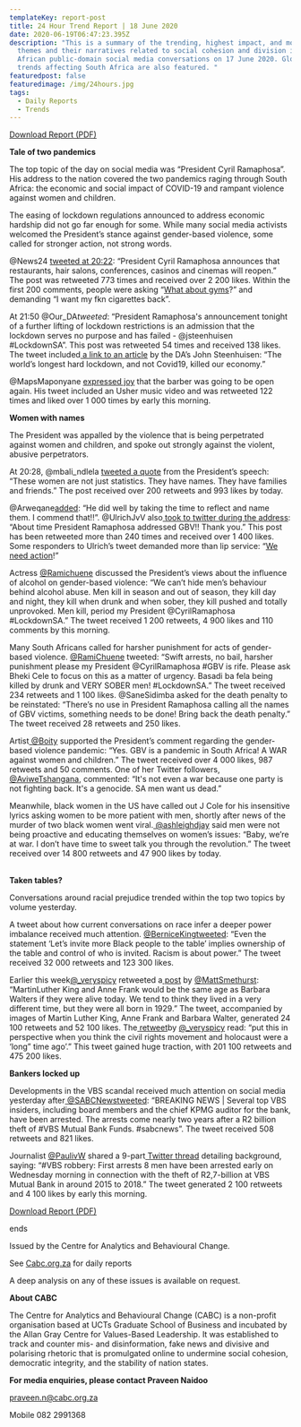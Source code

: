 ```yaml
---
templateKey: report-post
title: 24 Hour Trend Report | 18 June 2020
date: 2020-06-19T06:47:23.395Z
description: "This is a summary of the trending, highest impact, and most active
  themes and their narratives related to social cohesion and division in South
  African public-domain social media conversations on 17 June 2020. Global
  trends affecting South Africa are also featured. "
featuredpost: false
featuredimage: /img/24hours.jpg
tags:
  - Daily Reports
  - Trends
---
```

<a href="https://drive.google.com/u/0/uc?id=16Fbht3rhISQx1CAFFHHziPYvSaBrSFve&export=download" target="_blank">Download Report (PDF)</a>

**Tale of two pandemics**

The top topic of the day on social media was “President Cyril Ramaphosa”. His address to the nation covered the two pandemics raging through South Africa: the economic and social impact of COVID-19 and rampant violence against women and children.

The easing of lockdown regulations announced to address economic hardship did not go far enough for some. While many social media activists welcomed the President’s stance against gender-based violence, some called for stronger action, not strong words.

@News24 [tweeted at 20:22](https://twitter.com/News24/status/1273320036623699971): “President Cyril Ramaphosa announces that restaurants, hair salons, conferences, casinos and cinemas will reopen.” The post was retweeted 773 times and received over 2 200 likes. Within the first 200 comments, people were asking “[What about gyms](https://twitter.com/Tzzy_Teb/status/1273324831048638464)?” and demanding “I want my fkn cigarettes back”. 

At 21:50 @Our_DA*tweeted*: “President Ramaphosa's announcement tonight of a further lifting of lockdown restrictions is an admission that the lockdown serves no purpose and has failed - @jsteenhuisen #LockdownSA”. This post was retweeted 54 times and received 138 likes. The tweet included[ a link to an article](https://www.da.org.za/2020/06/the-worlds-longest-hard-lockdown-and-not-covid19-killed-our-economy) by the DA’s John Steenhuisen: “The world’s longest hard lockdown, and not Covid19, killed our economy.”

@MapsMaponyane [expressed joy](https://twitter.com/MapsMaponyane/status/1273320967046119426) that the barber was going to be open again. His tweet included an Usher music video and was retweeted 122 times and liked over 1 000 times by early this morning.

**Women with names**

The President was appalled by the violence that is being perpetrated against women and children, and spoke out strongly against the violent, abusive perpetrators.

At 20:28, @mbali_ndlela [tweeted a quote](https://twitter.com/mbali_ndlela/status/1273321570086326273) from the President’s speech: “These women are not just statistics. They have names. They have families and friends.” The post received over 200 retweets and 993 likes by today.

@Arweqane[added](https://twitter.com/arweqane/status/1273346617454845953): “He did well by taking the time to reflect and name them. I commend that!!”. @UlrichJvV also[ took to twitter during the address](https://twitter.com/UlrichJvV/status/1273321336077791234): “About time President Ramaphosa addressed GBV!! Thank you.” This post has been retweeted more than 240 times and received over 1 400 likes. Some responders to Ulrich’s tweet demanded more than lip service: “[We need action](https://twitter.com/SugaDuc/status/1273321587324997632)!”

Actress [@Ramichuene](https://twitter.com/ramichuene/status/1273323914257719297) discussed the President’s views about the influence of alcohol on gender-based violence: “We can’t hide men’s behaviour behind alcohol abuse. Men kill in season and out of season, they kill day and night, they kill when drunk and when sober, they kill pushed and totally unprovoked. Men kill, period my President @CyrilRamaphosa #LockdownSA.” The tweet received 1 200 retweets, 4 900 likes and 110 comments by this morning.

Many South Africans called for harsher punishment for acts of gender-based violence. [@RamiChuene](https://twitter.com/ramichuene/status/1273322848040431616) tweeted: “Swift arrests, no bail, harsher punishment please my President @CyrilRamaphosa #GBV is rife. Please ask Bheki Cele to focus on this as a matter of urgency. Basadi ba fela being killed by drunk and VERY SOBER men! #LockdownSA.” The tweet received 234 retweets and 1 100 likes. @SaneSidimba asked for the death penalty to be reinstated: “There’s no use in President Ramaphosa calling all the names of GBV victims, something needs to be done! Bring back the death penalty.” The tweet received 28 retweets and 250 likes.

Artist[ @Boity](https://twitter.com/Boity/status/1273320712942600192) supported the President’s comment regarding the gender-based violence pandemic: “Yes. GBV is a pandemic in South Africa! A WAR against women and children.” The tweet received over 4 000 likes, 987 retweets and 50 comments. One of her Twitter followers,[ @AviweTshangana](https://twitter.com/AviweTshangana/status/1273321356340445187), commented: “It's not even a war because one party is not fighting back. It's a genocide. SA men want us dead.”

Meanwhile, black women in the US have called out J Cole for his insensitive lyrics asking women to be more patient with men, shortly after news of the murder of two black women went viral.[ @ashleighdjay](https://twitter.com/ashleighdjay/status/1273236730179735552) said men were not being proactive and educating themselves on women’s issues: “Baby, we’re at war. I don’t have time to sweet talk you through the revolution.” The tweet received over 14 800 retweets and 47 900 likes by today.

\
**Taken tables?**

Conversations around racial prejudice trended within the top two topics by volume yesterday.

A tweet about how current conversations on race infer a deeper power imbalance received much attention. [@BerniceKing](https://twitter.com/BerniceKing)[tweeted](https://twitter.com/BerniceKing/status/1273105155970535424): “Even the statement ‘Let’s invite more Black people to the table’ implies ownership of the table and control of who is invited. Racism is about power.” The tweet received 32 000 retweets and 123 300 likes.

Earlier this week[@_veryspicy](https://twitter.com/_veryspicy) retweeted a[ post](https://twitter.com/MattSmethurst/status/1087444889489604608) by [@MattSmethurst](https://twitter.com/MattSmethurst): “MartinLuther King and Anne Frank would be the same age as Barbara Walters if they were alive today. We tend to think they lived in a very different time, but they were all born in 1929.” The tweet, accompanied by images of Martin Luther King, Anne Frank and Barbara Walter, generated 24 100 retweets and 52 100 likes. The[ retweet](https://twitter.com/_veryspicy/status/1272946423265406976)by [@_veryspicy](https://twitter.com/_veryspicy) read: “put this in perspective when you think the civil rights movement and holocaust were a ‘long” time ago’.” This tweet gained huge traction, with 201 100 retweets and 475 200 likes.

**Bankers locked up**

Developments in the VBS scandal received much attention on social media yesterday after[ @SABCNews](https://twitter.com/SABCNews)[tweeted](https://twitter.com/SABCNews/status/1273186828192034816): “BREAKING NEWS | Several top VBS insiders, including board members and the chief KPMG auditor for the bank, have been arrested. The arrests come nearly two years after a R2 billion theft of #VBS Mutual Bank Funds. #sabcnews”. The tweet received 508 retweets and 821 likes.

Journalist [@PaulivW](https://twitter.com/PaulivW) shared a 9-part[ Twitter thread](https://twitter.com/PaulivW/status/1273174295796158466) detailing background, saying: “#VBS robbery: First arrests 8 men have been arrested early on Wednesday morning in connection with the theft of R2,7-billion at VBS Mutual Bank in around 2015 to 2018.” The tweet generated 2 100 retweets and 4 100 likes by early this morning.

<a href="https://drive.google.com/u/0/uc?id=16Fbht3rhISQx1CAFFHHziPYvSaBrSFve&export=download" target="_blank">Download Report (PDF)</a>

ends

Issued by the Centre for Analytics and Behavioural Change.

See [Cabc.org.za](http://cabc.org.za/) for daily reports

A deep analysis on any of these issues is available on request.

**About CABC**

The Centre for Analytics and Behavioural Change (CABC) is a non-profit organisation based at UCTs Graduate School of Business and incubated by the Allan Gray Centre for Values-Based Leadership. It was established to track and counter mis- and disinformation, fake news and divisive and polarising rhetoric that is promulgated online to undermine social cohesion, democratic integrity, and the stability of nation states.

**For media enquiries, please contact Praveen Naidoo**

[praveen.n@cabc.org.za](mailto:praveennaidoo123@gmail.com)

Mobile 082 2991368
